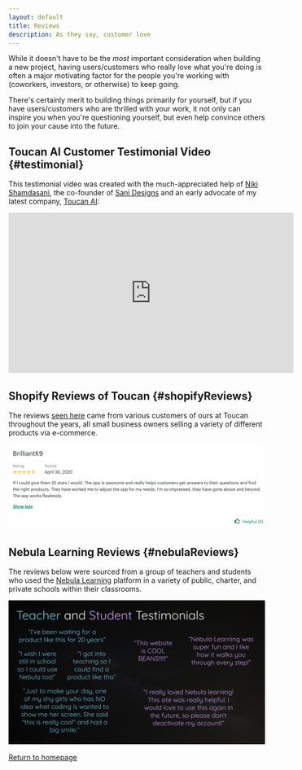 ```yaml
---
layout: default
title: Reviews
description: As they say, customer love
---
```


While it doesn't have to be the _most_ important consideration when building a new project, having users/customers who really love what you're doing is often a major motivating factor for the people you're working with (coworkers, investors, or otherwise) to keep going. 

There's certainly merit to building things primarily for yourself, but if you have users/customers who are thrilled with your work, it not only can inspire you when you're questioning yourself, but even help convince others to join your cause into the future.

## Toucan AI Customer Testimonial Video {#testimonial}
This testimonial video was created with the much-appreciated help of [Niki Shamdasani](https://www.linkedin.com/in/nikishamdasani), the co-founder of [Sani Designs](https://www.sanidesigns.com) and an early advocate of my latest company, [Toucan AI](./startups/toucan-ai):

<iframe width="560" height="315" src="https://www.youtube.com/embed/VXDF_wyeVmI" title="YouTube video player" frameborder="0" allow="accelerometer; autoplay; clipboard-write; encrypted-media; gyroscope; picture-in-picture" allowfullscreen></iframe>

## Shopify Reviews of Toucan {#shopifyReviews}
The reviews [seen here](https://apps.shopify.com/toucan-ai/reviews?sort_by=helpful) came from various customers of ours at Toucan throughout the years, all small business owners selling a variety of different products via e-commerce. 

![Shopify Review](../assets/images/toucan_testimonial.png)

## Nebula Learning Reviews {#nebulaReviews}

The reviews below were sourced from a group of teachers and students who used the [Nebula Learning](./startups/nebula-learning) platform in a variety of public, charter, and private schools within their classrooms. 

![Nebula Reviews](../assets/images/nebula_testimonials.png)

[Return to homepage](../)
